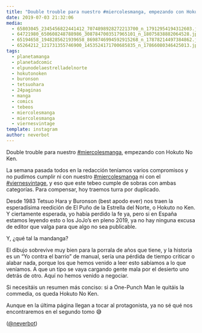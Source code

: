 ```yaml
---
title: "Double trouble para nuestro #miercolesmanga, empezando con Hokuto No Ken"
date: 2019-07-03 21:32:06
media: 
  - 65803045_2345456822441412_7074898928272213700_n_17912954194312603.jpg
  - 64721980_650608248788986_3087847003517965101_n_18075838882064528.jpg
  - 65194658_1948285621939658_8698746994592915268_n_17878214497384862.jpg
  - 65264212_121731355746900_1453524171700685835_n_17866080346425013.jpg
tags: 
  - planetamanga
  - planetadcomic
  - elpunodelaestrelladelnorte
  - hokutonoken
  - buronson
  - tetsuohara
  - 24paginas
  - manga
  - comics
  - tebeos
  - miercolesmanga
  - miercolesmanga
  - viernesvintage
template: instagram
author: neverbot
---
```


Double trouble para nuestro [#miercolesmanga](/tags/miercolesmanga), empezando con Hokuto No Ken.

La semana pasada todos en la redacción teníamos varios compromisos y no pudimos cumplir ni con nuestro [#miercolesmanga](/tags/miercolesmanga) ni con el [#viernesvintage](/tags/viernesvintage), y eso que este tebeo cumple de sobras con ambas categorías. Para compensar, hoy traemos turra por duplicado.

Desde 1983 Tetsuo Hara y Buronson (best apodo ever) nos traen la esperadísima reedición de El Puño de la Estrella del Norte, o Hokuto no Ken. Y ciertamente esperada, yo había perdido la fe ya, pero si en España estamos leyendo esto o los JoJo’s en pleno 2019, ya no hay ninguna excusa de editor que valga para que algo no sea publicable.

Y, ¿qué tal la mandanga?

El dibujo sobrevive muy bien para la porrala de años que tiene, y la historia es un “Yo contra el barrio” de manual, sería una pérdida de tiempo criticar o alabar nada, porque los que hemos venido a leer esto sabíamos a lo que veníamos. A que un tipo se vaya cargando gente mala por el desierto uno detrás de otro. Aquí no hemos venido a negociar.

Si necesitáis un resumen más conciso: si a One-Punch Man le quitáis la commedia, os queda Hokuto No Ken.

Aunque en la última página llegan a tocar al protagonista, ya no sé qué nos encontraremos en el segundo tomo 😅

([@neverbot](https://instagram.com/neverbot))

